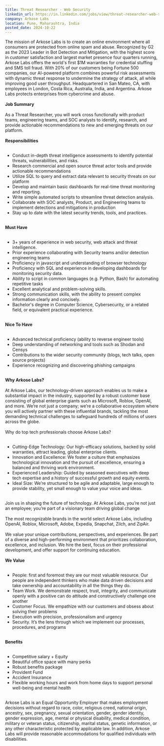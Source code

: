 ```yaml
---
title: Threat Researcher - Web Security
linkedin_url: https://in.linkedin.com/jobs/view/threat-researcher-web-security-at-arkose-labs-3984815290?position=25&pageNum=0&refId=R2LlmoX6s73oWz9K3Iu2QA%3D%3D&trackingId=YJLanR%2FW7iulmpToQr655Q%3D%3D
company: Arkose Labs
location: Pune, Maharashtra, India
posted_date: 2024-10-22
---
```


<div class="description__text description__text--rich">
<section class="show-more-less-html" data-max-lines="5">
<div class="show-more-less-html__markup show-more-less-html__markup--clamp-after-5 relative overflow-hidden">
          The mission of Arkose Labs is to create an online environment where all consumers are protected from online spam and abuse. Recognized by G2 as the 2023 Leader in Bot Detection and Mitigation, with the highest score in customer satisfaction and largest market presence four quarters running, Arkose Labs offers the world's first $1M warranties for credential stuffing and SMS toll fraud. With 20% of our customers being Fortune 500 companies, our AI-powered platform combines powerful risk assessments with dynamic threat response to undermine the strategy of attack, all while improving good user throughput. Headquartered in San Mateo, CA, with employees in London, Costa Rica, Australia, India, and Argentina. Arkose Labs protects enterprises from cybercrime and abuse.<br/><br/><strong>Job Summary<br/><br/></strong>As a Threat Researcher, you will work cross functionally with product teams, engineering teams, and SOC analysts to identify, research, and provide actionable recommendations to new and emerging threats on our platform.<br/><br/><strong>Responsibilities<br/><br/></strong><ul><li>Conduct in-depth threat intelligence assessments to identify potential threats, vulnerabilities, and risks.</li><li>Research commercial and open source threat actor tools and provide actionable recommendations</li><li>Utilize SQL to query and extract data relevant to security threats on our platform</li><li>Develop and maintain basic dashboards for real-time threat monitoring and reporting.</li><li>Write simple automated scripts to streamline threat detection analysis.</li><li>Collaborate with SOC analysts, Product, and Engineering teams to implement detections and mitigations in production</li><li>Stay up to date with the latest security trends, tools, and practices.<br/><br/></li></ul><strong>Must Have<br/><br/></strong><ul><li>3+ years of experience in web security, web attack and threat intelligence.</li><li>Prior experience collaborating with Security teams and/or detection engineering teams</li><li>Proficiency in javascript and understanding of browser technology</li><li>Proficiency with SQL and experience in developing dashboards for monitoring security data.</li><li>Ability to script in common languages (e.g. Python, Bash) for automating repetitive tasks</li><li>Excellent analytical and problem-solving skills.</li><li>Strong communication skills, with the ability to present complex information clearly and concisely.</li><li>Bachelor's degree in Computer Science, Cybersecurity, or a related field, or equivalent practical experience.<br/><br/></li></ul><strong>Nice To Have<br/><br/></strong><ul><li>Advanced technical proficiency (ability to reverse engineer tools)</li><li>Deep understanding of networking and tools such as Shodan and Censys</li><li>Contributions to the wider security community (blogs, tech talks, open source projects)</li><li>Experience recognizing and discovering phishing campaigns<br/><br/></li></ul><strong>Why Arkose Labs?<br/><br/></strong>At Arkose Labs, our technology-driven approach enables us to make a substantial impact in the industry, supported by a robust customer base consisting of global enterprise giants such as Microsoft, Roblox, OpenAI, and more. We’re not just a company; we’re a collaborative ecosystem where you will actively partner with these influential brands, tackling the most demanding technical challenges to safeguard hundreds of millions of users across the globe.<br/><br/>Why do top tech professionals choose Arkose Labs?<br/><br/><ul><li>Cutting-Edge Technology: Our high-efficacy solutions, backed by solid warranties, attract leading, global enterprise clients.</li><li>Innovation and Excellence: We foster a culture that emphasizes technological innovation and the pursuit of excellence, ensuring a balanced and thriving work environment.</li><li>Experienced Leadership: Guided by seasoned executives with deep tech expertise and a history of successful growth and equity events.</li><li>Ideal Size: We’re structured to be agile and adaptable, large enough to provide stability, yet small enough to value your voice and ideas.<br/><br/></li></ul>Join us in shaping the future of technology. At Arkose Labs, you’re not just an employee; you’re part of a visionary team driving global change<br/><br/>The most recognizable brands in the world select Arkose Labs, including OpenAI, Roblox, Microsoft, Adobe, Expedia, Snapchat, Zilch, and ZipAir.<br/><br/>We value your unique contributions, perspectives, and experiences. Be part of a diverse and high-performing environment that prioritizes collaboration, excellence, and inclusion. We hire the best, focus on their professional development, and offer support for continuing education.<br/><br/><strong>We Value<br/><br/></strong><ul><li>People: first and foremost they are our most valuable resource. Our people are independent thinkers who make data driven decisions and take ownership and accountability in all the things they do.</li><li>Team Work. We demonstrate respect, trust, integrity, and communicate openly with a positive can do attitude and constructively challenge one another</li><li>Customer Focus. We empathize with our customers and obsess about solving their problems</li><li>Execution with precision, professionalism and urgency</li><li>Security. It’s the lens through which we implement our processes, procedures, and programs<br/><br/></li></ul><strong>Benefits<br/><br/></strong><ul><li>Competitive salary + Equity</li><li>Beautiful office space with many perks </li><li>Robust benefits package</li><li>Provident Fund</li><li>Accident Insurance</li><li>Flexible working hours and work from home days to support personal well-being and mental health<br/><br/></li></ul>Arkose Labs is an Equal Opportunity Employer that makes employment decisions without regard to race, color, religious creed, national origin, ancestry, sex, pregnancy, sexual orientation, gender, gender identity, gender expression, age, mental or physical disability, medical condition, military or veteran status, citizenship, marital status, genetic information, or any other characteristic protected by applicable law. In addition, Arkose Labs will provide reasonable accommodations for qualified individuals with disabilities.<br/><br/>
</div>


<!-- --> </section>
</div>